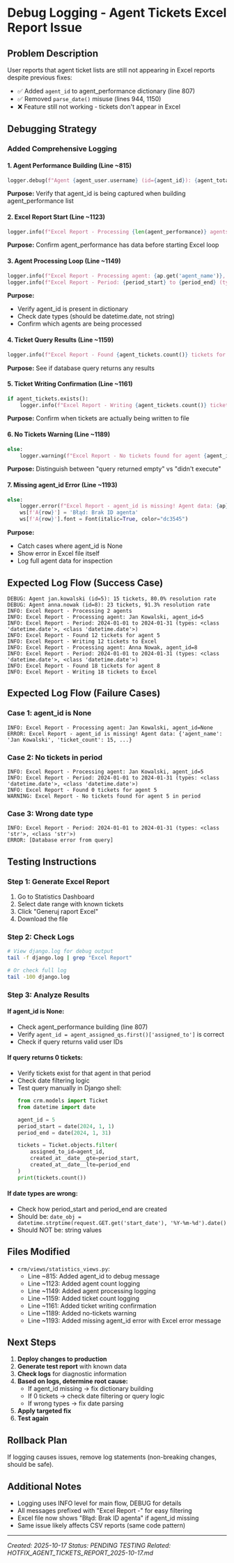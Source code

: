 # Debug Logging - Agent Tickets Excel Report Issue

## Problem Description
User reports that agent ticket lists are still not appearing in Excel reports despite previous fixes:
- ✅ Added `agent_id` to agent_performance dictionary (line 807)
- ✅ Removed `parse_date()` misuse (lines 944, 1150)
- ❌ Feature still not working - tickets don't appear in Excel

## Debugging Strategy

### Added Comprehensive Logging

#### 1. Agent Performance Building (Line ~815)
```python
logger.debug(f"Agent {agent_user.username} (id={agent_id}): {agent_total} tickets, {resolution_rate}% resolution rate")
```
**Purpose:** Verify that agent_id is being captured when building agent_performance list

#### 2. Excel Report Start (Line ~1123)
```python
logger.info(f"Excel Report - Processing {len(agent_performance)} agents")
```
**Purpose:** Confirm agent_performance has data before starting Excel loop

#### 3. Agent Processing Loop (Line ~1149)
```python
logger.info(f"Excel Report - Processing agent: {ap.get('agent_name')}, agent_id={agent_id}")
logger.info(f"Excel Report - Period: {period_start} to {period_end} (types: {type(period_start)}, {type(period_end)})")
```
**Purpose:** 
- Verify agent_id is present in dictionary
- Check date types (should be datetime.date, not string)
- Confirm which agents are being processed

#### 4. Ticket Query Results (Line ~1159)
```python
logger.info(f"Excel Report - Found {agent_tickets.count()} tickets for agent {agent_id}")
```
**Purpose:** See if database query returns any results

#### 5. Ticket Writing Confirmation (Line ~1161)
```python
if agent_tickets.exists():
    logger.info(f"Excel Report - Writing {agent_tickets.count()} tickets to Excel")
```
**Purpose:** Confirm when tickets are actually being written to file

#### 6. No Tickets Warning (Line ~1189)
```python
else:
    logger.warning(f"Excel Report - No tickets found for agent {agent_id} in period")
```
**Purpose:** Distinguish between "query returned empty" vs "didn't execute"

#### 7. Missing agent_id Error (Line ~1193)
```python
else:
    logger.error(f"Excel Report - agent_id is missing! Agent data: {ap}")
    ws[f'A{row}'] = 'Błąd: Brak ID agenta'
    ws[f'A{row}'].font = Font(italic=True, color="dc3545")
```
**Purpose:** 
- Catch cases where agent_id is None
- Show error in Excel file itself
- Log full agent data for inspection

## Expected Log Flow (Success Case)

```
DEBUG: Agent jan.kowalski (id=5): 15 tickets, 80.0% resolution rate
DEBUG: Agent anna.nowak (id=8): 23 tickets, 91.3% resolution rate
INFO: Excel Report - Processing 2 agents
INFO: Excel Report - Processing agent: Jan Kowalski, agent_id=5
INFO: Excel Report - Period: 2024-01-01 to 2024-01-31 (types: <class 'datetime.date'>, <class 'datetime.date'>)
INFO: Excel Report - Found 12 tickets for agent 5
INFO: Excel Report - Writing 12 tickets to Excel
INFO: Excel Report - Processing agent: Anna Nowak, agent_id=8
INFO: Excel Report - Period: 2024-01-01 to 2024-01-31 (types: <class 'datetime.date'>, <class 'datetime.date'>)
INFO: Excel Report - Found 18 tickets for agent 8
INFO: Excel Report - Writing 18 tickets to Excel
```

## Expected Log Flow (Failure Cases)

### Case 1: agent_id is None
```
INFO: Excel Report - Processing agent: Jan Kowalski, agent_id=None
ERROR: Excel Report - agent_id is missing! Agent data: {'agent_name': 'Jan Kowalski', 'ticket_count': 15, ...}
```

### Case 2: No tickets in period
```
INFO: Excel Report - Processing agent: Jan Kowalski, agent_id=5
INFO: Excel Report - Period: 2024-01-01 to 2024-01-31 (types: <class 'datetime.date'>, <class 'datetime.date'>)
INFO: Excel Report - Found 0 tickets for agent 5
WARNING: Excel Report - No tickets found for agent 5 in period
```

### Case 3: Wrong date type
```
INFO: Excel Report - Period: 2024-01-01 to 2024-01-31 (types: <class 'str'>, <class 'str'>)
ERROR: [Database error from query]
```

## Testing Instructions

### Step 1: Generate Excel Report
1. Go to Statistics Dashboard
2. Select date range with known tickets
3. Click "Generuj raport Excel"
4. Download the file

### Step 2: Check Logs
```bash
# View django.log for debug output
tail -f django.log | grep "Excel Report"

# Or check full log
tail -100 django.log
```

### Step 3: Analyze Results

#### If agent_id is None:
- Check agent_performance building (line 807)
- Verify `agent_id = agent_assigned_qs.first()['assigned_to']` is correct
- Check if query returns valid user IDs

#### If query returns 0 tickets:
- Verify tickets exist for that agent in that period
- Check date filtering logic
- Test query manually in Django shell:
  ```python
  from crm.models import Ticket
  from datetime import date
  
  agent_id = 5
  period_start = date(2024, 1, 1)
  period_end = date(2024, 1, 31)
  
  tickets = Ticket.objects.filter(
      assigned_to_id=agent_id,
      created_at__date__gte=period_start,
      created_at__date__lte=period_end
  )
  print(tickets.count())
  ```

#### If date types are wrong:
- Check how period_start and period_end are created
- Should be: `date_obj = datetime.strptime(request.GET.get('start_date'), '%Y-%m-%d').date()`
- Should NOT be: string values

## Files Modified
- `crm/views/statistics_views.py`:
  - Line ~815: Added agent_id to debug message
  - Line ~1123: Added agent count logging
  - Line ~1149: Added agent processing logging
  - Line ~1159: Added ticket count logging
  - Line ~1161: Added ticket writing confirmation
  - Line ~1189: Added no-tickets warning
  - Line ~1193: Added missing agent_id error with Excel error message

## Next Steps

1. **Deploy changes to production**
2. **Generate test report** with known data
3. **Check logs** for diagnostic information
4. **Based on logs, determine root cause:**
   - If agent_id missing → fix dictionary building
   - If 0 tickets → check date filtering or query logic
   - If wrong types → fix date parsing
5. **Apply targeted fix**
6. **Test again**

## Rollback Plan
If logging causes issues, remove log statements (non-breaking changes, should be safe).

## Additional Notes
- Logging uses INFO level for main flow, DEBUG for details
- All messages prefixed with "Excel Report -" for easy filtering
- Excel file now shows "Błąd: Brak ID agenta" if agent_id missing
- Same issue likely affects CSV reports (same code pattern)

---
*Created: 2025-10-17*
*Status: PENDING TESTING*
*Related: HOTFIX_AGENT_TICKETS_REPORT_2025-10-17.md*
